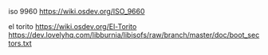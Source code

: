 iso 9960
https://wiki.osdev.org/ISO_9660

el torito
https://wiki.osdev.org/El-Torito
https://dev.lovelyhq.com/libburnia/libisofs/raw/branch/master/doc/boot_sectors.txt